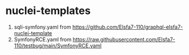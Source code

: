 # nuclei-templates

1. sqli-symfony.yaml from https://github.com/Elsfa7-110/graphql-elsfa7-nuclei-template
1. SymfonyRCE.yaml from https://raw.githubusercontent.com/Elsfa7-110/testbug/main/SymfonyRCE.yaml

